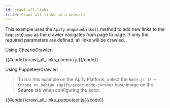 ```yaml
---
id: crawl-all-links
title: Crawl all links on a website
---
```


This example uses the `Apify.enqueueLinks()` method to add new links to the `RequestQueue` as the crawler navigates 
from page to page. If only the required parameters are defined, all links will be crawled.

<!--DOCUSAURUS_CODE_TABS-->

<!-- CheerioCrawler -->

Using CheerioCrawler:

{{#code}}crawl_all_links_cheerio.js{{/code}}

<!-- PuppeteerCrawler -->

Using PuppeteerCrawler:

 > To run this example on the Apify Platform, select the `Node.js 12 + Chrome on Debian (apify/actor-node-chrome)` 
 >base image on the **Source** tab when configuring the actor.

{{#code}}crawl_all_links_puppeteer.js{{/code}}

<!--END_DOCUSAURUS_CODE_TABS-->
